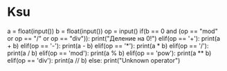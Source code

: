 # Ksu
 
a = float(input())
b = float(input())
op = input()
if(b == 0 and (op == "mod" or op == "/" or op == "div")):
    print("Деление на 0!")
elif(op == '+'):
    print(a + b)
elif(op == '-'):
    print(a - b)
elif(op == '*'):
    print(a * b)
elif(op == '/'):
    print(a / b)
elif(op == 'mod'):
    print(a % b)
elif(op == 'pow'):
    print(a ** b)
elif(op == 'div'):
    print(a // b)
else: print("Unknown operator")
